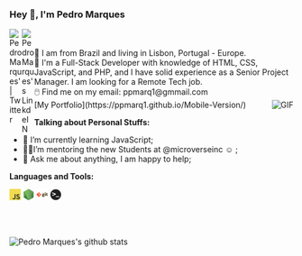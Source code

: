 ### Hey 👋, I'm Pedro Marques

<a href="https://twitter.com/ppmarq1">
  <img align="left" alt="Pedro Marques'  | Twitter" width="22px" src="https://cdn.jsdelivr.net/npm/simple-icons@v3/icons/twitter.svg" />
</a>
<a href="https://www.linkedin.com/in/pedroalmeidamarques/">
  <img align="left" alt="Pedro Marques's LinkdeIN" width="22px" src="https://cdn.jsdelivr.net/npm/simple-icons@v3/icons/linkedin.svg" />
</a>

<br />
<br />
🌟 I am from Brazil and living in Lisbon, Portugal - Europe.
<br />
🔆 I'm a Full-Stack Developer with knowledge of HTML, CSS, JavaScript, and PHP, and I have solid experience as a Senior Project Manager. I am looking for a Remote Tech job.
<br />
🖱️ Find me on my email: ppmarq1@gmmail.com
<br />
[My Portfolio](https://ppmarq1.github.io/Mobile-Version/)

 <img align="right" alt="GIF" src="https://media.giphy.com/media/QpVUMRUJGokfqXyfa1/giphy.gif" />
  
  
**Talking about Personal Stuffs:**

- 🌱 I’m currently learning JavaScript;
- 👨‍🎓I’m mentoring the new Students at @microverseinc ☺ ;
- 💬 Ask me about anything, I am happy to help;

**Languages and Tools:**

<code><img height="20" src="https://raw.githubusercontent.com/github/explore/80688e429a7d4ef2fca1e82350fe8e3517d3494d/topics/javascript/javascript.png"></code>
<code><img height="20" src="https://raw.githubusercontent.com/github/explore/80688e429a7d4ef2fca1e82350fe8e3517d3494d/topics/nodejs/nodejs.png"></code>
<code><img height="20" src="https://raw.githubusercontent.com/github/explore/80688e429a7d4ef2fca1e82350fe8e3517d3494d/topics/git/git.png"></code>
<code><img height="20" src="https://raw.githubusercontent.com/github/explore/80688e429a7d4ef2fca1e82350fe8e3517d3494d/topics/terminal/terminal.png"></code>

<br />
<br />

![Pedro Marques's github stats](https://github-readme-stats.vercel.app/api?username=ppmarq1&theme=dark&show_icons=true)
